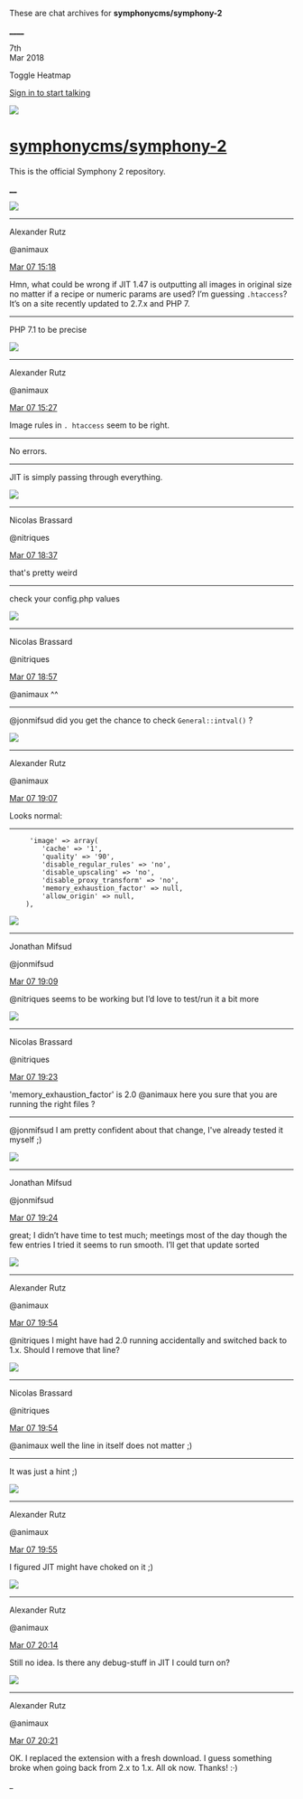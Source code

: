 These are chat archives for **symphonycms/symphony-2**

[__](/symphonycms/symphony-2/archives/2018/03/08)[__](/symphonycms/symphony-2/archives/2018/03/06)

7th  
Mar 2018

Toggle Heatmap

[Sign in to start talking](/login?action=login&button=archive-login)

![](https://avatars-02.gitter.im/group/iv/3/57542c45c43b8c601977197e?s=48)

#  [symphonycms/symphony-2](/symphonycms/symphony-2)

This is the official Symphony 2 repository.

[ __](/orgs/symphonycms/rooms "More symphonycms rooms")

![](https://avatars2.githubusercontent.com/u/446874?v=4&s=30)

____

Alexander Rutz

@animaux

[Mar 07
15:18](https://gitter.im/symphonycms/symphony-2?at=5aa002dd6fba1a703adc0887)

Hmn, what could be wrong if JIT 1.47 is outputting all images in original size
no matter if a recipe or numeric params are used? I’m guessing `.htaccess`?
It’s on a site recently updated to 2.7.x and PHP 7.

____

PHP 7.1 to be precise

![](https://avatars2.githubusercontent.com/u/446874?v=4&s=30)

____

Alexander Rutz

@animaux

[Mar 07
15:27](https://gitter.im/symphonycms/symphony-2?at=5aa004d06f8b4b9946fcf530)

Image rules in `. htaccess` seem to be right.

____

No errors.

____

JIT is simply passing through everything.

![](https://avatars1.githubusercontent.com/u/771169?v=4&s=30)

____

Nicolas Brassard

@nitriques

[Mar 07
18:37](https://gitter.im/symphonycms/symphony-2?at=5aa03153f3f6d24c684aeef0)

that's pretty weird

____

check your config.php values

![](https://avatars1.githubusercontent.com/u/771169?v=4&s=30)

____

Nicolas Brassard

@nitriques

[Mar 07
18:57](https://gitter.im/symphonycms/symphony-2?at=5aa03613e4d1c63604d33922)

@animaux ^^

____

@jonmifsud did you get the chance to check `General::intval()` ?

![](https://avatars2.githubusercontent.com/u/446874?v=4&s=30)

____

Alexander Rutz

@animaux

[Mar 07
19:07](https://gitter.im/symphonycms/symphony-2?at=5aa0386d888332ee3a0ec7d0)

Looks normal:

____

    
    
         'image' => array(
            'cache' => '1',
            'quality' => '90',
            'disable_regular_rules' => 'no',
            'disable_upscaling' => 'no',
            'disable_proxy_transform' => 'no',
            'memory_exhaustion_factor' => null,
            'allow_origin' => null,
        ),

![](https://avatars1.githubusercontent.com/u/859775?v=4&s=30)

____

Jonathan Mifsud

@jonmifsud

[Mar 07
19:09](https://gitter.im/symphonycms/symphony-2?at=5aa038f26fba1a703add52e7)

@nitriques seems to be working but I’d love to test/run it a bit more

![](https://avatars1.githubusercontent.com/u/771169?v=4&s=30)

____

Nicolas Brassard

@nitriques

[Mar 07
19:23](https://gitter.im/symphonycms/symphony-2?at=5aa03c286f8b4b9946fe49c0)

'memory_exhaustion_factor' is 2.0 @animaux here you sure that you are running
the right files ?

____

@jonmifsud I am pretty confident about that change, I've already tested it
myself ;)

![](https://avatars1.githubusercontent.com/u/859775?v=4&s=30)

____

Jonathan Mifsud

@jonmifsud

[Mar 07
19:24](https://gitter.im/symphonycms/symphony-2?at=5aa03c61e4d1c63604d35be4)

great; I didn’t have time to test much; meetings most of the day though the
few entries I tried it seems to run smooth. I’ll get that update sorted

![](https://avatars2.githubusercontent.com/u/446874?v=4&s=30)

____

Alexander Rutz

@animaux

[Mar 07
19:54](https://gitter.im/symphonycms/symphony-2?at=5aa0437c35dd17022e32692e)

@nitriques I might have had 2.0 running accidentally and switched back to 1.x.
Should I remove that line?

![](https://avatars1.githubusercontent.com/u/771169?v=4&s=30)

____

Nicolas Brassard

@nitriques

[Mar 07
19:54](https://gitter.im/symphonycms/symphony-2?at=5aa043920a1614b712f35887)

@animaux well the line in itself does not matter ;)

____

It was just a hint ;)

![](https://avatars2.githubusercontent.com/u/446874?v=4&s=30)

____

Alexander Rutz

@animaux

[Mar 07
19:55](https://gitter.im/symphonycms/symphony-2?at=5aa043a8458cbde557099a3c)

I figured JIT might have choked on it ;)

![](https://avatars2.githubusercontent.com/u/446874?v=4&s=30)

____

Alexander Rutz

@animaux

[Mar 07
20:14](https://gitter.im/symphonycms/symphony-2?at=5aa048220a1614b712f371ae)

Still no idea. Is there any debug-stuff in JIT I could turn on?

![](https://avatars2.githubusercontent.com/u/446874?v=4&s=30)

____

Alexander Rutz

@animaux

[Mar 07
20:21](https://gitter.im/symphonycms/symphony-2?at=5aa049c08f1c77ef3a94be7d)

OK. I replaced the extension with a fresh download. I guess something broke
when going back from 2.x to 1.x. All ok now. Thanks! :·)

_

